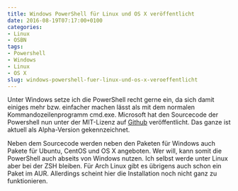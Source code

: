 ```yaml
---
title: Windows PowerShell für Linux und OS X veröffentlicht
date: 2016-08-19T07:17:00+0100
categories:
- Linux
- OSBN
tags:
- Powershell
- Windows
- Linux
- OS X
slug: windows-powershell-fuer-linux-und-os-x-veroeffentlicht
---
```

Unter Windows setze ich die PowerShell recht gerne ein, da sich damit einiges mehr bzw. einfacher machen lässt als mit dem normalen Kommandozeilenprogramm cmd.exe. Microsoft hat den Sourcecode der Powershell nun unter der MIT-Lizenz auf [Github](https://github.com/PowerShell/PowerShell "Powershell") veröffentlicht. Das ganze ist aktuell als Alpha-Version gekennzeichnet.

Neben dem Sourcecode werden neben den Paketen für Windows auch Pakete für Ubuntu, CentOS und OS X angeboten. Wer will, kann somit die PowerShell auch abseits von Windows nutzen. Ich selbst werde unter Linux aber bei der ZSH bleiben. Für Arch Linux gibt es übrigens auch schon ein Paket im AUR. Allerdings scheint hier die Installation noch nicht ganz zu funktionieren.
